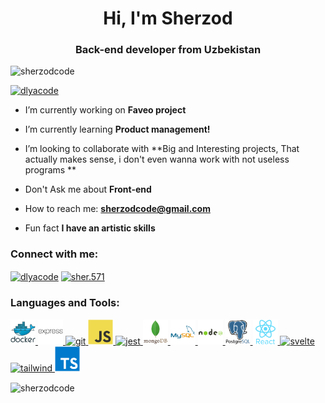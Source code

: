 
<h1 align="center">Hi, I'm Sherzod</h1>
<h3 align="center">Back-end developer from Uzbekistan</h3>

<p align="left"> <img src="https://komarev.com/ghpvc/?username=sherzodcode&label=Profile%20views&color=0e75b6&style=flat" alt="sherzodcode" /> </p>

<p align="left"> <a href="https://twitter.com/dlyacode" target="blank"><img src="https://img.shields.io/twitter/follow/dlyacode?logo=twitter&style=for-the-badge" alt="dlyacode" /></a> </p>

- I’m currently working on **Faveo project**

- I’m currently learning **Product management!**

- I’m looking to collaborate with **Big and Interesting projects, That actually makes sense, i don't even  wanna work with not useless programs **

- Don't Ask me about **Front-end**

- How to reach me: **sherzodcode@gmail.com**

- Fun fact **I have an artistic skills**

<h3 align="left">Connect with me:</h3>
<p align="left">
<a href="https://twitter.com/dlyacode" target="blank"><img align="center" src="https://raw.githubusercontent.com/rahuldkjain/github-profile-readme-generator/master/src/images/icons/Social/twitter.svg" alt="dlyacode" height="30" width="40" /></a>
<a href="https://instagram.com/sher.571" target="blank"><img align="center" src="https://raw.githubusercontent.com/rahuldkjain/github-profile-readme-generator/master/src/images/icons/Social/instagram.svg" alt="sher.571" height="30" width="40" /></a>
</p>

<h3 align="left">Languages and Tools:</h3>
 <a href="https://www.docker.com/" target="_blank" rel="noreferrer"> <img src="https://raw.githubusercontent.com/devicons/devicon/master/icons/docker/docker-original-wordmark.svg" alt="docker" width="40" height="40"/> </a> <a href="https://expressjs.com" target="_blank" rel="noreferrer"> <img src="https://raw.githubusercontent.com/devicons/devicon/master/icons/express/express-original-wordmark.svg" alt="express" width="40" height="40"/> </a> <a href="https://git-scm.com/" target="_blank" rel="noreferrer"> <img src="https://www.vectorlogo.zone/logos/git-scm/git-scm-icon.svg" alt="git" width="40" height="40"/> </a>  <a href="https://developer.mozilla.org/en-US/docs/Web/JavaScript" target="_blank" rel="noreferrer"> <img src="https://raw.githubusercontent.com/devicons/devicon/master/icons/javascript/javascript-original.svg" alt="javascript" width="40" height="40"/> </a> <a href="https://jestjs.io" target="_blank" rel="noreferrer"> <img src="https://www.vectorlogo.zone/logos/jestjsio/jestjsio-icon.svg" alt="jest" width="40" height="40"/> </a> <a href="https://www.mongodb.com/" target="_blank" rel="noreferrer"> <img src="https://raw.githubusercontent.com/devicons/devicon/master/icons/mongodb/mongodb-original-wordmark.svg" alt="mongodb" width="40" height="40"/> </a> <a href="https://www.mysql.com/" target="_blank" rel="noreferrer"> <img src="https://raw.githubusercontent.com/devicons/devicon/master/icons/mysql/mysql-original-wordmark.svg" alt="mysql" width="40" height="40"/> </a> <a href="https://nodejs.org" target="_blank" rel="noreferrer"> <img src="https://raw.githubusercontent.com/devicons/devicon/master/icons/nodejs/nodejs-original-wordmark.svg" alt="nodejs" width="40" height="40"/> </a>  </a> <a href="https://www.postgresql.org" target="_blank" rel="noreferrer"> <img src="https://raw.githubusercontent.com/devicons/devicon/master/icons/postgresql/postgresql-original-wordmark.svg" alt="postgresql" width="40" height="40"/> </a>  </a> <a href="https://reactjs.org/" target="_blank" rel="noreferrer"> <img src="https://raw.githubusercontent.com/devicons/devicon/master/icons/react/react-original-wordmark.svg" alt="react" width="40" height="40"/> </a>  </a> <a href="https://svelte.dev" target="_blank" rel="noreferrer"> <img src="https://upload.wikimedia.org/wikipedia/commons/1/1b/Svelte_Logo.svg" alt="svelte" width="40" height="40"/> </a> <a href="https://tailwindcss.com/" target="_blank" rel="noreferrer"> <img src="https://www.vectorlogo.zone/logos/tailwindcss/tailwindcss-icon.svg" alt="tailwind" width="40" height="40"/> </a> <a href="https://www.typescriptlang.org/" target="_blank" rel="noreferrer"> <img src="https://raw.githubusercontent.com/devicons/devicon/master/icons/typescript/typescript-original.svg" alt="typescript" width="40" height="40"/> </a> </p>

<!-- <p><img align="left" src="https://github-readme-stats.vercel.app/api/top-langs?username=sherzodcode&show_icons=true&locale=en&layout=compact" alt="sherzodcode" /></p> -->

<!-- <p>&nbsp;<img align="center" src="https://github-readme-stats.vercel.app/api?username=sherzodcode&show_icons=true&locale=en" alt="sherzodcode" /></p> -->

<p><img align="center" src="https://github-readme-streak-stats.herokuapp.com/?user=sherzodcode&" alt="sherzodcode" /></p>
